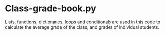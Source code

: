 # Class-grade-book.py
Lists, functions, dictionaries, loops and conditionals are used in this code to calculate the average grade of the class, and grades of individual students.
